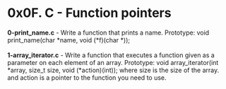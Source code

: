 # 0x0F. C - Function pointers<br/>
**0-print_name.c** - Write a function that prints a name. Prototype: void print_name(char *name, void (*f)(char *));<br/><br/>
**1-array_iterator.c** - Write a function that executes a function given as a parameter on each element of an array. Prototype: void array_iterator(int *array, size_t size, void (*action)(int)); where size is the size of the array. and action is a pointer to the function you need to use.<br/><br/>
